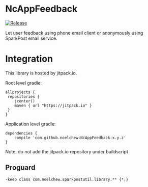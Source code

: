 # NcAppFeedback
[![Release](https://jitpack.io/v/noelchew/NcAppFeedback.svg)](https://jitpack.io/#noelchew/NcAppFeedback)

Let user feedback using phone email client or anonymously using SparkPost email service.

# Integration
This library is hosted by jitpack.io.

Root level gradle:
```
allprojects {
 repositories {
    jcenter()
    maven { url "https://jitpack.io" }
 }
}
```

Application level gradle:
```
dependencies {
    compile 'com.github.noelchew:NcAppFeedback:x.y.z'
}
```
Note: do not add the jitpack.io repository under buildscript

## Proguard
```
-keep class com.noelchew.sparkpostutil.library.** {*;}
```
